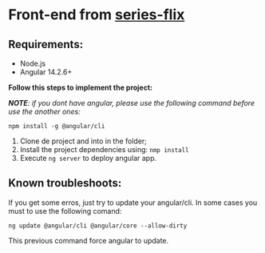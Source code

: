 # **Front-end** from [series-flix](https://github.com/kauelima21/series-flix)
## Requirements:
- Node.js
- Angular 14.2.6+


**Follow this steps to implement the project:**

_**NOTE**: if you dont have angular, please use the following command before use the another ones:_

`npm install -g @angular/cli`
1. Clone de project and into in the folder;
2. Install the project dependencies using:
`nmp install`
3. Execute `ng server` to deploy angular app.

## Known troubleshoots:
If you get some erros, just try to update your angular/cli.
In some cases you must to use the following comand:

`ng update @angular/cli @angular/core --allow-dirty`

This previous command force angular to update.
